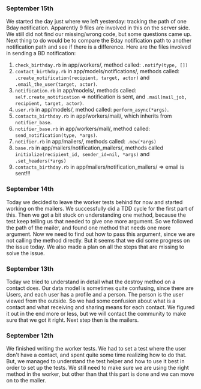 ### September 15th
We started the day just where we left yesterday: tracking the path of one Bday notification. Apparently 9 files are involved in this on the server side. We still did not find our missing/wrong code, but some questions came up. Next thing to do would be to compare the Bday notification path to another notification path and see if there is a difference.
Here are the files involved in sending a BD notification:
1. `check_birthday.rb` in app/workers/, method called: `.notify(type, [])`
2. `contact_birthday.rb` in app/models/notifications/, methods called: `.create_notification(recipient, target, actor)` and `.email_the_user(target, actor)`.
3. `notification.rb` in app/models/, methods called: `self.create_notification` => notification is sent, and `.mail(mail_job, recipient, target, actor)`.
4. `user.rb` in app/models/, method called: `perform_async(*args)`.
5. `contacts_birthday.rb` in app/workers/mail/, which inherits from `notifier_base`.
6. `notifier_base.rb` in app/workers/mail/, method called: `send_notification(type, *args)`.
7. `notifier.rb` in app/mailers/, methods called: `.new(*args)`
8. `base.rb` in app/mailers/notification_mailers/, methods called `initialize(recipient_id, sender_id=nil, *args)` and `.set_headers(*args)`
9. `contacts_birthday.rb` in app/mailers/notification_mailers/ => email is sent!!!

### September 14th
Today we decided to leave the worker tests behind for now and started working on the mailers. We successfully did a TDD cycle for the first part of this. Then we got a bit stuck on understanding one method, because the test keep telling us that needed to give one more argument. So we followed the path of the mailer, and found one method that needs one more argument. Now we need to find out how to pass this argument, since we are not calling the method directly. But it seems that we did some progress on the issue today. We also made a plan on all the steps that are missing to solve the issue.

### September 13th
Today we tried to understand in detail what the destroy method on a contact does. Our data model is sometimes quite confusing, since there are Users, and each user has a profile and a person. The person is the user viewed from the outside. So we had some confusion about what is a contact and what receiving and sharing means for each contact. We figured it out in the end more or less, but we will contact the community to make sure that we got it right. Next step then is the mailers.

### September 12th
We finished writing the worker tests. We had to set a test where the user don't have a contact, and spent quite some time realizing how to do that. But, we managed to understand the test helper and how to use it best in order to set up the tests. We still need to make sure we are using the right method in the worker, but other than that this part is done and we can move on to the mailer.
